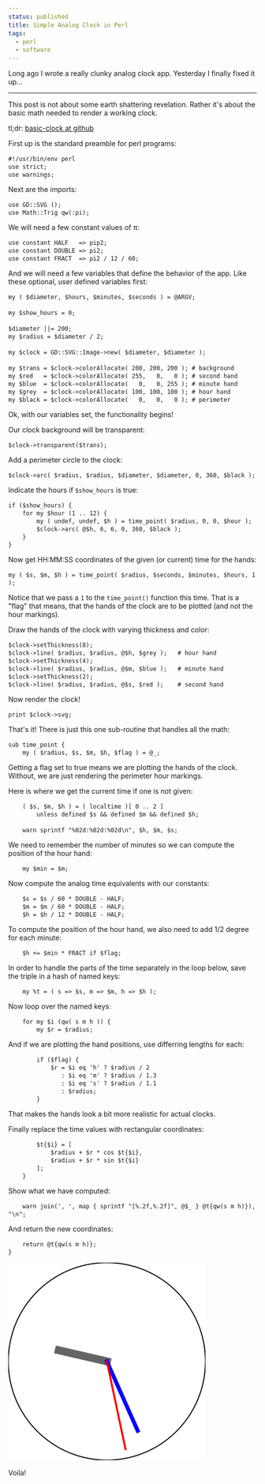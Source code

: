 ```yaml
---                                                                                                                                                                          
status: published
title: Simple Analog Clock in Perl
tags:
  - perl
  - software
---
```


Long ago I wrote a really clunky analog clock app. Yesterday I finally fixed it up...

---

This post is not about some earth shattering revelation.  Rather it's about the basic math needed to render a working clock.

tl;dr: [basic-clock at github](https://github.com/ology/Graphics/blob/master/basic-clock)

First up is the standard preamble for perl programs:

    #!/usr/bin/env perl
    use strict;
    use warnings;

Next are the imports:

    use GD::SVG ();
    use Math::Trig qw(:pi);

We will need a few constant values of π:

    use constant HALF   => pip2;
    use constant DOUBLE => pi2;
    use constant FRACT  => pi2 / 12 / 60;

And we will need a few variables that define the behavior of the app.  Like these optional, user defined variables first:

    my ( $diameter, $hours, $minutes, $seconds ) = @ARGV;

    my $show_hours = 0;

    $diameter ||= 200;
    my $radius = $diameter / 2;

    my $clock = GD::SVG::Image->new( $diameter, $diameter );

    my $trans = $clock->colorAllocate( 200, 200, 200 ); # background
    my $red   = $clock->colorAllocate( 255,   0,   0 ); # second hand
    my $blue  = $clock->colorAllocate(   0,   0, 255 ); # minute hand
    my $grey  = $clock->colorAllocate( 100, 100, 100 ); # hour hand
    my $black = $clock->colorAllocate(   0,   0,   0 ); # perimeter

Ok, with our variables set, the functionality begins!

Our clock background will be transparent:

    $clock->transparent($trans);

Add a perimeter circle to the clock:

    $clock->arc( $radius, $radius, $diameter, $diameter, 0, 360, $black );

Indicate the hours if `$show_hours` is true:

    if ($show_hours) {
        for my $hour (1 .. 12) {
            my ( undef, undef, $h ) = time_point( $radius, 0, 0, $hour );
            $clock->arc( @$h, 6, 6, 0, 360, $black );
        }
    }

Now get HH:MM:SS coordinates of the given (or current) time for the hands:

    my ( $s, $m, $h ) = time_point( $radius, $seconds, $minutes, $hours, 1 );

Notice that we pass a `1` to the `time_point()` function this time. That is a "flag" that means, that the hands of the clock are to be plotted (and not the hour markings).

Draw the hands of the clock with varying thickness and color:

    $clock->setThickness(8);
    $clock->line( $radius, $radius, @$h, $grey );   # hour hand
    $clock->setThickness(4);
    $clock->line( $radius, $radius, @$m, $blue );   # minute hand
    $clock->setThickness(2);
    $clock->line( $radius, $radius, @$s, $red );    # second hand

Now render the clock!

    print $clock->svg;

That's it!  There is just this one sub-routine that handles all the math:

    sub time_point {
        my ( $radius, $s, $m, $h, $flag ) = @_;

Getting a flag set to true means we are plotting the hands of the clock.  Without, we are just rendering the perimeter hour markings.

Here is where we get the current time if one is not given:

        ( $s, $m, $h ) = ( localtime )[ 0 .. 2 ]
            unless defined $s && defined $m && defined $h;

        warn sprintf "%02d:%02d:%02d\n", $h, $m, $s;

We need to remember the number of minutes so we can compute the position of the hour hand:

        my $min = $m;

Now compute the analog time equivalents with our constants:

        $s = $s / 60 * DOUBLE - HALF;
        $m = $m / 60 * DOUBLE - HALF;
        $h = $h / 12 * DOUBLE - HALF;

To compute the position of the hour hand, we also need to add 1/2 degree for each minute:

        $h += $min * FRACT if $flag;

In order to handle the parts of the time separately in the loop below, save the triple in a hash of named keys:

        my %t = ( s => $s, m => $m, h => $h );

Now loop over the named keys:

        for my $i (qw( s m h )) {
            my $r = $radius;

And if we are plotting the hand positions, use differring lengths for each:

            if ($flag) {
                $r = $i eq 'h' ? $radius / 2
                   : $i eq 'm' ? $radius / 1.3
                   : $i eq 's' ? $radius / 1.1
                   : $radius;
            }

That makes the hands look a bit more realistic for actual clocks.

Finally replace the time values with rectangular coordinates:

            $t{$i} = [
                $radius + $r * cos $t{$i},
                $radius + $r * sin $t{$i}
            ];
        }

Show what we have computed:

        warn join(', ', map { sprintf "[%.2f,%.2f]", @$_ } @t{qw(s m h)}), "\n";

And return the new coordinates:

        return @t{qw(s m h)};
    }

![clock.svg](clock.svg)

Voila!
